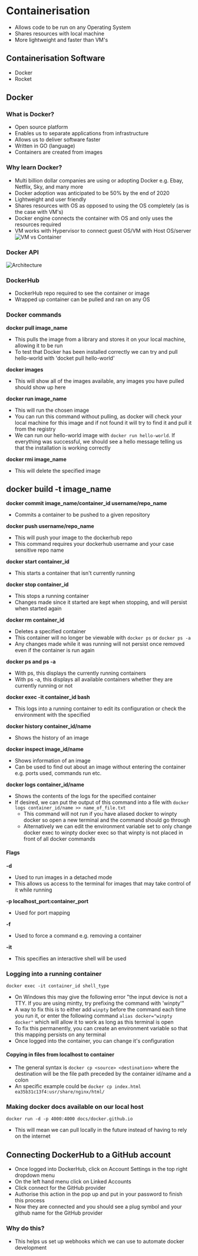 # Containerisation
- Allows code to be run on any Operating System
- Shares resources with local machine
- More lightweight and faster than VM's
## Containerisation Software
- Docker
- Rocket
## Docker
### What is Docker?
- Open source platform
- Enables us to separate applications from infrastructure
- Allows us to deliver software faster
- Written in GO (language)
- Containers are created from images
### Why learn Docker?
- Multi billion dollar companies are using or adopting Docker e.g. Ebay, Netflix,
Sky, and many more
- Docker adoption was anticipated to be 50% by the end of 2020
- Lightweight and user friendly
- Shares resources with OS as opposed to using the OS completely (as is the case
  with VM's)
- Docker engine connects the container with OS and only uses the resources required
- VM works with Hypervisor to connect guest OS/VM with Host OS/server
![VM vs Container](./images/vm_vs_containers.png)
### Docker API
![Architecture](./images/docker_architecture.PNG)
### DockerHub
- DockerHub repo required to see the container or image
- Wrapped up container can be pulled and ran on any OS

### Docker commands
**docker pull image_name**
- This pulls the image from a library and stores it on your local machine, allowing
it to be run
- To test that Docker has been installed correctly we can try and pull hello-world
with 'docket pull hello-world'

**docker images**
- This will show all of the images available, any images you have pulled should
show up here

**docker run image_name**
- This will run the chosen image
- You can run this command without pulling, as docker will check your local machine
for this image and if not found it will try to find it and pull it from the registry
- We can run our hello-world image with `docker run hello-world`. If everything
was successful, we should see a hello message telling us that the installation
is working correctly

**docker rmi image_name**
- This will delete the specified image

**docker build -t image_name**
-

**docker commit image_name/container_id username/repo_name**
- Commits a container to be pushed to a given repository

**docker push username/repo_name**
- This will push your image to the dockerhub repo
- This command requires your dockerhub username and your case sensitive repo name

**docker start container_id**
- This starts a container that isn't currently running

**docker stop container_id**
- This stops a running container
- Changes made since it started are kept when stopping, and will persist when
started again

**docker rm container_id**
- Deletes a specified container
- This container will no longer be viewable with `docker ps` or `docker ps -a`
- Any changes made while it was running will not persist once removed even if
the container is run again

**docker ps and ps -a**
- With ps, this displays the currently running containers
- With ps -a, this displays all available containers whether they are currently
running or not

**docker exec -it container_id bash**
- This logs into a running container to edit its configuration or check the
environment with the specified

**docker history container_id/name**
- Shows the history of an image

**docker inspect image_id/name**
- Shows information of an image
- Can be used to find out about an image without entering the container e.g.
ports used, commands run etc.

**docker logs container_id/name**
- Shows the contents of the logs for the specified container
- If desired, we can put the output of this command into a file with `docker logs
container_id/name >> name_of_file.txt`
  - This command will not run if you have aliased docker to winpty docker so open
  a new terminal and the command should go through
  - Alternatively we can edit the environment variable set to only change docker
  exec to winpty docker exec so that winpty is not placed in front of all
  docker commands

#### Flags
**-d**
- Used to run images in a detached mode
- This allows us access to the terminal for images that may take
control of it while running

**-p localhost_port:container_port**
- Used for port mapping

**-f**
- Used to force a command e.g. removing a container

**-it**
- This specifies an interactive shell will be used

### Logging into a running container
`docker exec -it container_id shell_type`
- On Windows this may give the following error "the input device is not a TTY.  If you are using mintty, try prefixing the command with 'winpty'"
- A way to fix this is to either add `winpty` before the command each time you
run it, or enter the following command `alias docker="winpty docker"` which will
allow it to work as long as this terminal is open
- To fix this permanently, you can create an environment variable so that this
mapping persists on any terminal
- Once logged into the container, you can change it's configuration
#### Copying in files from localhost to container
- The general syntax is `docker cp <source> <destination>` where the destination
will be the file path preceded by the container id/name and a colon
- An specific example could be `docker cp index.html ea35b31c13f4:usr/share/nginx/html/`
### Making docker docs available on our local host
`docker run -d -p 4000:4000 docs/docker.github.io`
- This will mean we can pull locally in the future instead of having to rely on
the internet

## Connecting DockerHub to a GitHub account
- Once logged into DockerHub, click on Account Settings in the top right dropdown
menu
- On the left hand menu click on Linked Accounts
- Click connect for the GitHub provider
- Authorise this action in the pop up and put in your password to finish this process
- Now they are connected and you should see a plug symbol and your github name for
the GitHub provider
### Why do this?
- This helps us set up webhooks which we can use to automate docker development
